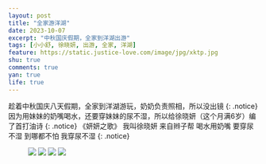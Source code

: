 ```yaml
---
layout: post
title: "全家游洋湖"
date: 2023-10-07
excerpt: "中秋国庆假期，全家到洋湖出游"
tags: [小小舒, 徐晓妍, 出游, 全家, 洋湖]
feature: https://static.justice-love.com/image/jpg/xktp.jpg
shu: true
comments: true
yan: true
life: true
---
```

趁着中秋国庆八天假期，全家到洋湖游玩，奶奶负责照相，所以没出镜
{: .notice}
因为用妹妹的奶嘴喝水，还要穿妹妹的尿不湿，所以给徐晓妍（这个月满6岁）编了首打油诗
{: .notice}
《妍妍之歌》
我叫徐晓妍
来自辫子帮
喝水用奶嘴
要穿尿不湿
到哪都不怕
我穿尿不湿
{: .notice}
<figure>
    <img src="{{ site.staticUrl }}/xiaoxiaoshu/image/yijiayouyanghu (1).jpg" />
    <img src="{{ site.staticUrl }}/xiaoxiaoshu/image/yijiayouyanghu (2).jpg" />
    <img src="{{ site.staticUrl }}/xiaoxiaoshu/image/yijiayouyanghu (3).jpg" />
    <img src="{{ site.staticUrl }}/xiaoxiaoshu/image/yijiayouyanghu (4).jpg" />
</figure>
